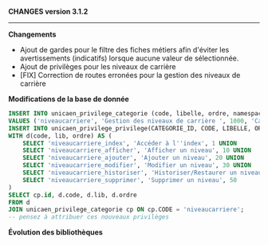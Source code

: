 **CHANGES version 3.1.2**

-----------

**Changements**

* Ajout de gardes pour le filtre des fiches métiers afin d'éviter les avertissements (indicatifs) lorsque aucune valeur de sélectionnée.
* Ajout de privilèges pour les niveaux de carrière
* [FIX] Correction de routes erronées pour la gestion des niveaux de carrière

**Modifications de la base de donnée**

```sql
INSERT INTO unicaen_privilege_categorie (code, libelle, ordre, namespace)
VALUES ('niveaucarriere', 'Gestion des niveaux de carrière ', 1000, 'Carriere\Provider\Privilege');
INSERT INTO unicaen_privilege_privilege(CATEGORIE_ID, CODE, LIBELLE, ORDRE)
WITH d(code, lib, ordre) AS (
    SELECT 'niveaucarriere_index', 'Accéder à l''index', 1 UNION
    SELECT 'niveaucarriere_afficher', 'Afficher un niveau', 10 UNION
    SELECT 'niveaucarriere_ajouter', 'Ajouter un niveau', 20 UNION
    SELECT 'niveaucarriere_modifier', 'Modifier un niveau', 30 UNION
    SELECT 'niveaucarriere_historiser', 'Historiser/Restaurer un niveau', 40 UNION
    SELECT 'niveaucarriere_supprimer', 'Supprimer un niveau', 50
)
SELECT cp.id, d.code, d.lib, d.ordre
FROM d
JOIN unicaen_privilege_categorie cp ON cp.CODE = 'niveaucarriere';
-- pensez à attribuer ces nouveaux privilèges
```


**Évolution des bibliothèques**

